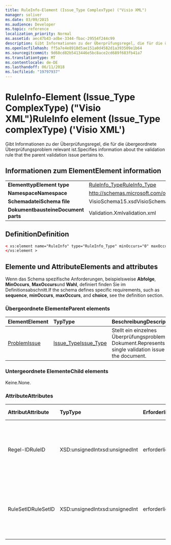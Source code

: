 ```yaml
---
title: RuleInfo-Element (Issue_Type ComplexType) ("Visio XML")
manager: soliver
ms.date: 03/09/2015
ms.audience: Developer
ms.topic: reference
localization_priority: Normal
ms.assetid: aec47b43-adbe-3344-fbac-29554f244c99
description: Gibt Informationen zu der Überprüfungsregel, die für die übergeordnete Überprüfungsproblem relevant ist.
ms.openlocfilehash: ff5a7e4e8918d5ae151a0d4582d1a393509e1b64
ms.sourcegitcommit: 9d60cd82b5413446e5bc8ace2cd689f683fb41a7
ms.translationtype: MT
ms.contentlocale: de-DE
ms.lasthandoff: 06/11/2018
ms.locfileid: "19797937"
---
```

# <a name="ruleinfo-element-issuetype-complextype-visio-xml"></a><span data-ttu-id="aadae-103">RuleInfo-Element (Issue_Type ComplexType) ("Visio XML")</span><span class="sxs-lookup"><span data-stu-id="aadae-103">RuleInfo element (Issue_Type complexType) ('Visio XML')</span></span>

<span data-ttu-id="aadae-104">Gibt Informationen zu der Überprüfungsregel, die für die übergeordnete Überprüfungsproblem relevant ist.</span><span class="sxs-lookup"><span data-stu-id="aadae-104">Specifies information about the validation rule that the parent validation issue pertains to.</span></span>
  
## <a name="element-information"></a><span data-ttu-id="aadae-105">Informationen zum Element</span><span class="sxs-lookup"><span data-stu-id="aadae-105">Element information</span></span>

|||
|:-----|:-----|
|<span data-ttu-id="aadae-106">**Elementtyp**</span><span class="sxs-lookup"><span data-stu-id="aadae-106">**Element type**</span></span> <br/> |[<span data-ttu-id="aadae-107">RuleInfo_Type</span><span class="sxs-lookup"><span data-stu-id="aadae-107">RuleInfo_Type</span></span>](ruleinfo_type-complextypevisio-xml.md) <br/> |
|<span data-ttu-id="aadae-108">**Namespace**</span><span class="sxs-lookup"><span data-stu-id="aadae-108">**Namespace**</span></span> <br/> |http://schemas.microsoft.com/office/visio/2012/main  <br/> |
|<span data-ttu-id="aadae-109">**Schemadatei**</span><span class="sxs-lookup"><span data-stu-id="aadae-109">**Schema file**</span></span> <br/> |<span data-ttu-id="aadae-110">VisioSchema15.xsd</span><span class="sxs-lookup"><span data-stu-id="aadae-110">VisioSchema15.xsd</span></span>  <br/> |
|<span data-ttu-id="aadae-111">**Dokumentbausteine**</span><span class="sxs-lookup"><span data-stu-id="aadae-111">**Document parts**</span></span> <br/> |<span data-ttu-id="aadae-112">Validation.Xml</span><span class="sxs-lookup"><span data-stu-id="aadae-112">validation.xml</span></span>  <br/> |
   
## <a name="definition"></a><span data-ttu-id="aadae-113">Definition</span><span class="sxs-lookup"><span data-stu-id="aadae-113">Definition</span></span>

```XML
< xs:element name="RuleInfo" type="RuleInfo_Type" minOccurs="0" maxOccurs="1" >
</xs:element >
```

## <a name="elements-and-attributes"></a><span data-ttu-id="aadae-114">Elemente und Attribute</span><span class="sxs-lookup"><span data-stu-id="aadae-114">Elements and attributes</span></span>

<span data-ttu-id="aadae-115">Wenn das Schema spezifische Anforderungen, beispielsweise **Abfolge**, **MinOccurs**, **MaxOccurs**und **Wahl**, definiert finden Sie im Definitionsabschnitt.</span><span class="sxs-lookup"><span data-stu-id="aadae-115">If the schema defines specific requirements, such as **sequence**, **minOccurs**, **maxOccurs**, and **choice**, see the definition section.</span></span> 
  
### <a name="parent-elements"></a><span data-ttu-id="aadae-116">Übergeordnete Elemente</span><span class="sxs-lookup"><span data-stu-id="aadae-116">Parent elements</span></span>

|<span data-ttu-id="aadae-117">**Element**</span><span class="sxs-lookup"><span data-stu-id="aadae-117">**Element**</span></span>|<span data-ttu-id="aadae-118">**Typ**</span><span class="sxs-lookup"><span data-stu-id="aadae-118">**Type**</span></span>|<span data-ttu-id="aadae-119">**Beschreibung**</span><span class="sxs-lookup"><span data-stu-id="aadae-119">**Description**</span></span>|
|:-----|:-----|:-----|
|[<span data-ttu-id="aadae-120">Problem</span><span class="sxs-lookup"><span data-stu-id="aadae-120">Issue</span></span>](issue-element-issues_type-complextypevisio-xml.md) <br/> |[<span data-ttu-id="aadae-121">Issue_Type</span><span class="sxs-lookup"><span data-stu-id="aadae-121">Issue_Type</span></span>](issue_type-complextypevisio-xml.md) <br/> |<span data-ttu-id="aadae-122">Stellt ein einzelnes Überprüfungsproblem im Dokument.</span><span class="sxs-lookup"><span data-stu-id="aadae-122">Represents a single validation issue in the document.</span></span>  <br/> |
   
### <a name="child-elements"></a><span data-ttu-id="aadae-123">Untergeordnete Elemente</span><span class="sxs-lookup"><span data-stu-id="aadae-123">Child elements</span></span>

<span data-ttu-id="aadae-124">Keine.</span><span class="sxs-lookup"><span data-stu-id="aadae-124">None.</span></span>
  
### <a name="attributes"></a><span data-ttu-id="aadae-125">Attribute</span><span class="sxs-lookup"><span data-stu-id="aadae-125">Attributes</span></span>

|<span data-ttu-id="aadae-126">**Attribut**</span><span class="sxs-lookup"><span data-stu-id="aadae-126">**Attribute**</span></span>|<span data-ttu-id="aadae-127">**Typ**</span><span class="sxs-lookup"><span data-stu-id="aadae-127">**Type**</span></span>|<span data-ttu-id="aadae-128">**Erforderlich**</span><span class="sxs-lookup"><span data-stu-id="aadae-128">**Required**</span></span>|<span data-ttu-id="aadae-129">**Beschreibung**</span><span class="sxs-lookup"><span data-stu-id="aadae-129">**Description**</span></span>|<span data-ttu-id="aadae-130">**Mögliche Werte**</span><span class="sxs-lookup"><span data-stu-id="aadae-130">**Possible values**</span></span>|
|:-----|:-----|:-----|:-----|:-----|
|<span data-ttu-id="aadae-131">Regel-ID</span><span class="sxs-lookup"><span data-stu-id="aadae-131">RuleID</span></span>  <br/> |<span data-ttu-id="aadae-132">XSD:unsignedInt</span><span class="sxs-lookup"><span data-stu-id="aadae-132">xsd:unsignedInt</span></span>  <br/> |<span data-ttu-id="aadae-133">erforderlich</span><span class="sxs-lookup"><span data-stu-id="aadae-133">required</span></span>  <br/> |<span data-ttu-id="aadae-134">Gibt den eindeutigen Bezeichner der Überprüfungsregel, die für das übergeordnete Problem relevant ist.</span><span class="sxs-lookup"><span data-stu-id="aadae-134">Specifies the unique identifier of the validation rule that the parent issue pertains to.</span></span>  <br/> |<span data-ttu-id="aadae-135">Werte des Typs Xsd:unsignedInt.</span><span class="sxs-lookup"><span data-stu-id="aadae-135">Values of the xsd:unsignedInt type.</span></span>  <br/> |
|<span data-ttu-id="aadae-136">RuleSetID</span><span class="sxs-lookup"><span data-stu-id="aadae-136">RuleSetID</span></span>  <br/> |<span data-ttu-id="aadae-137">XSD:unsignedInt</span><span class="sxs-lookup"><span data-stu-id="aadae-137">xsd:unsignedInt</span></span>  <br/> |<span data-ttu-id="aadae-138">erforderlich</span><span class="sxs-lookup"><span data-stu-id="aadae-138">required</span></span>  <br/> |<span data-ttu-id="aadae-139">Gibt den eindeutigen Bezeichner der der Überprüfungsregel, die für das übergeordnete Problem relevant ist.</span><span class="sxs-lookup"><span data-stu-id="aadae-139">Specifies the unique identifier of the validation rule set that the parent issue pertains to.</span></span>  <br/> |<span data-ttu-id="aadae-140">Werte des Typs Xsd:unsignedInt.</span><span class="sxs-lookup"><span data-stu-id="aadae-140">Values of the xsd:unsignedInt type.</span></span>  <br/> |
   

